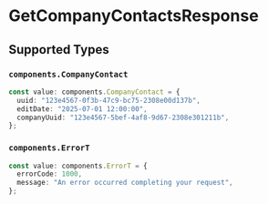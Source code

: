 # GetCompanyContactsResponse


## Supported Types

### `components.CompanyContact`

```typescript
const value: components.CompanyContact = {
  uuid: "123e4567-0f3b-47c9-bc75-2308e00d137b",
  editDate: "2025-07-01 12:00:00",
  companyUuid: "123e4567-5bef-4af8-9d67-2308e301211b",
};
```

### `components.ErrorT`

```typescript
const value: components.ErrorT = {
  errorCode: 1000,
  message: "An error occurred completing your request",
};
```

